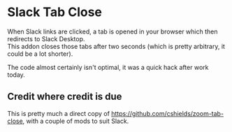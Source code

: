 # Slack Tab Close
When Slack links are clicked, a tab is opened in your browser which then redirects to Slack Desktop.  
This addon closes those tabs after two seconds (which is pretty arbitrary, it could be a lot shorter).

The code almost certainly isn't optimal, it was a quick hack after work today.


## Credit where credit is due
This is pretty much a direct copy of https://github.com/cshields/zoom-tab-close, with a couple of mods to suit Slack.
